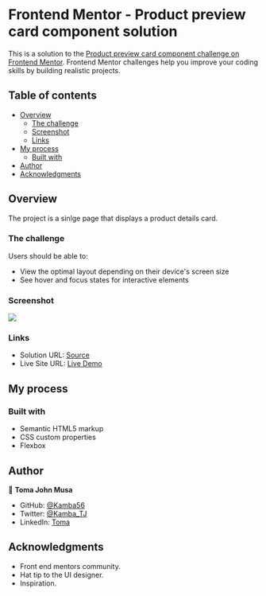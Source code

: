 # Frontend Mentor - Product preview card component solution

This is a solution to the [Product preview card component challenge on Frontend Mentor](https://www.frontendmentor.io/challenges/product-preview-card-component-GO7UmttRfa). Frontend Mentor challenges help you improve your coding skills by building realistic projects. 

## Table of contents

- [Overview](#overview)
  - [The challenge](#the-challenge)
  - [Screenshot](#screenshot)
  - [Links](#links)
- [My process](#my-process)
  - [Built with](#built-with)
- [Author](#author)
- [Acknowledgments](#acknowledgments)


## Overview
The project is a sinlge page that displays a product details card.

### The challenge

Users should be able to:

- View the optimal layout depending on their device's screen size
- See hover and focus states for interactive elements

### Screenshot

![](./screenshot.jpg)

### Links

- Solution URL: [Source](https://github.com/Kamba56/PropductPreviewCard.git)
- Live Site URL: [Live Demo](https://kamba56.github.io/PropductPreviewCard/)

## My process

### Built with

- Semantic HTML5 markup
- CSS custom properties
- Flexbox

## Author

👤 **Toma John Musa**
- GitHub: [@Kamba56](https://github.com/Kamba56)
- Twitter: [@Kamba_TJ](https://twitter.com/Kamba_TJ)
- LinkedIn: [Toma](https://linkedin.com/in/toma-john-47092622b)

## Acknowledgments

- Front end mentors community.
- Hat tip to the UI designer.
- Inspiration.
